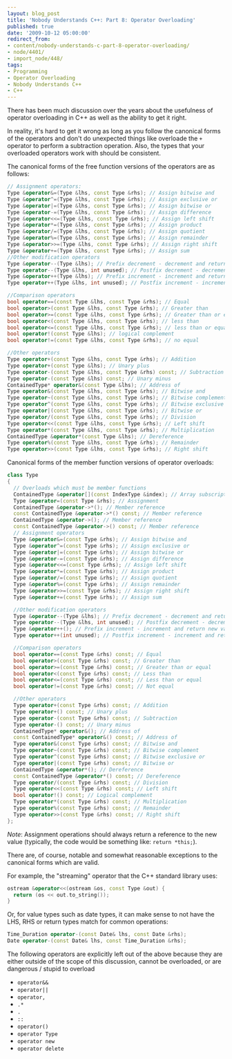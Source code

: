 ```yaml
---
layout: blog_post
title: 'Nobody Understands C++: Part 8: Operator Overloading'
published: true
date: '2009-10-12 05:00:00'
redirect_from:
- content/nobody-understands-c-part-8-operator-overloading/
- node/4401/
- import_node/448/
tags:
- Programming
- Operator Overloading
- Nobody Understands C++
- C++
---
```


There has been much discussion over the years about the usefulness of operator overloading in C++ as well as the ability to get it right. 

In reality, it's hard to get it wrong as long as you follow the canonical forms of the operators and don't do unexpected things like overloade the `+` operator to perform a subtraction operation. Also, the types that your overloaded operators work with should be consistent. 

The canonical forms of the free function versions of the operators are as follows: 

```cpp
// Assignment operators:
Type &operator&=(Type &lhs, const Type &rhs); // Assign bitwise and
Type &operator^=(Type &lhs, const Type &rhs); // Assign exclusive or
Type &operator|=(Type &lhs, const Type &rhs); // Assign bitwise or
Type &operator-=(Type &lhs, const Type &rhs); // Assign difference
Type &operator<<=(Type &lhs, const Type &rhs); // Assign left shift
Type &operator*=(Type &lhs, const Type &rhs); // Assign product
Type &operator/=(Type &lhs, const Type &rhs); // Assign quotient
Type &operator%=(Type &lhs, const Type &rhs); // Assign remainder
Type &operator>>=(Type &lhs, const Type &rhs); // Assign right shift
Type &operator+=(Type &lhs, const Type &rhs); // Assign sum
//Other modification operators
Type &operator--(Type &lhs); // Prefix decrement - decrement and return new value
Type operator--(Type &lhs, int unused); // Postfix decrement - decrement and return copy of old value
Type &operator++(Type &lhs); // Prefix increment - increment and return new value
Type operator++(Type &lhs, int unused); // Postfix increment - increment and return copy of old value

//Comparison operators
bool operator==(const Type &lhs, const Type &rhs); // Equal
bool operator>(const Type &lhs, const Type &rhs); // Greater than
bool operator>=(const Type &lhs, const Type &rhs); // Greater than or equal
bool operator<(const Type &lhs, const Type &rhs); // less than
bool operator<=(const Type &lhs, const Type &rhs); // less than or equal
bool operator!(const Type &lhs); // logical complement
bool operator!=(const Type &lhs, const Type &rhs); // no equal

//Other operators
Type operator+(const Type &lhs, const Type &rhs); // Addition
Type operator+(const Type &lhs); // Unary plus
Type operator-(const Type &lhs, const Type &rhs) const; // Subtraction
Type operator-(const Type &lhs) const; // Unary minus
ContainedType* operator&(const Type &lhs); // Address of
Type operator&(const Type &lhs, const Type &rhs); // Bitwise and
Type operator~(const Type &lhs, const Type &rhs); // Bitwise complement
Type operator^(const Type &lhs, const Type &rhs); // Bitwise exclusive or
Type operator|(const Type &lhs, const Type &rhs); // Bitwise or
Type operator/(const Type &lhs, const Type &rhs); // Division
Type operator<<(const Type &lhs, const Type &rhs); // Left shift
Type operator*(const Type &lhs, const Type &rhs); // Multiplication
ContainedType &operator*(const Type &lhs); // Dereference
Type operator%(const Type &lhs, const Type &rhs); // Remainder
Type operator>>(const Type &lhs, const Type &rhs); // Right shift
```

Canonical forms of the member function versions of operator overloads: 

```cpp
class Type
{
  // Overloads which must be member functions
  ContainedType &operator[](const IndexType &index); // Array subscript
  Type &operator=(const Type &rhs); // Assignment
  ContainedType &operator->*(); // Member reference
  const ContainedType &operator->*() const; // Member reference
  ContainedType &operator->(); // Member reference
  const ContainedType &operator->() const; // Member reference
  // Assignment operators
  Type &operator&=(const Type &rhs); // Assign bitwise and
  Type &operator^=(const Type &rhs); // Assign exclusive or
  Type &operator|=(const Type &rhs); // Assign bitwise or
  Type &operator-=(const Type &rhs); // Assign difference
  Type &operator<<=(const Type &rhs); // Assign left shift
  Type &operator*=(const Type &rhs); // Assign product
  Type &operator/=(const Type &rhs); // Assign quotient
  Type &operator%=(const Type &rhs); // Assign remainder
  Type &operator>>=(const Type &rhs); // Assign right shift
  Type &operator+=(const Type &rhs); // Assign sum

  //Other modification operators
  Type &operator--(Type &lhs); // Prefix decrement - decrement and return new value
  Type operator--(Type &lhs, int unused); // Postfix decrement - decrement and return copy of old value
  Type &operator++(); // Prefix increment - increment and return new value
  Type operator++(int unused); // Postfix increment - increment and return copy of old value

  //Comparison operators
  bool operator==(const Type &rhs) const; // Equal
  bool operator>(const Type &rhs) const; // Greater than
  bool operator>=(const Type &rhs) const; // Greater than or equal  
  bool operator<(const Type &rhs) const; // Less than
  bool operator<=(const Type &rhs) const; // Less than or equal
  bool operator!=(const Type &rhs) const; // Not equal

  //Other operators
  Type operator+(const Type &rhs) const; // Addition
  Type operator+() const; // Unary plus
  Type operator-(const Type &rhs) const; // Subtraction
  Type operator-() const; // Unary minus
  ContainedType* operator&(); // Address of
  const ContainedType* operator&() const; // Address of
  Type operator&(const Type &rhs) const; // Bitwise and
  Type operator~(const Type &rhs) const; // Bitwise complement
  Type operator^(const Type &rhs) const; // Bitwise exclusive or
  Type operator|(const Type &rhs) const; // Bitwise or
  ContainedType &operator*(); // Dereference
  const ContainedType &operator*() const; // Dereference
  Type operator/(const Type &rhs) const; // Division
  Type operator<<(const Type &rhs) const; // Left shift
  bool operator!() const; // Logical complement
  Type operator*(const Type &rhs) const; // Multiplication
  Type operator%(const Type &rhs) const; // Remainder
  Type operator>>(const Type &rhs) const; // Right shift
};
```

*Note*: Assignment operations should always return a reference to the new value (typically, the code would be something like: `return *this;`). 

There are, of course, notable and somewhat reasonable exceptions to the canonical forms which are valid. 

For example, the "streaming" operator that the C++ standard library uses: 

```cpp
ostream &operator<<(ostream &os, const Type &out) {   
  return (os << out.to_string()); 
}
```

Or, for value types such as date types, it can make sense to not have the LHS, RHS or return types match for common operations: 

```cpp
Time_Duration operator-(const Date& lhs, const Date &rhs); 
Date operator-(const Date& lhs, const Time_Duration &rhs);
```

The following operators are explicitly left out of the above because they are either outside of the scope of this discussion, cannot be overloaded, or are dangerous / stupid to overload

  - `operator&&`
  - `operator||`
  - `operator,`
  - `.*`
  - `.`
  - `::`
  - `operator()`
  - `operator Type`
  - `operator new`
  - `operator delete`

  